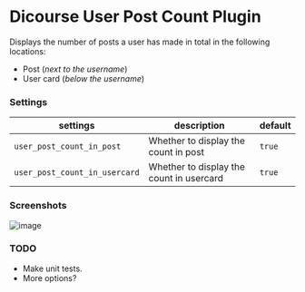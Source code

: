 # **Dicourse User Post Count** Plugin

Displays the number of posts a user has made in total in the following locations:
  * Post (*next to the username*)
  * User card (*below the username*)

### Settings
| settings                            | description                                  | default |  
|-------------------------------------|----------------------------------------------|---------|
| `user_post_count_in_post`     | Whether to display the count in post         | `true`  |
| `user_post_count_in_usercard` | Whether to display the count in usercard | `true`  |

### Screenshots

![image](https://github.com/Arkshine/discourse-user-post-count/assets/360640/f7b30984-2c27-4144-8013-1197760795ba)

### TODO

* Make unit tests.
* More options?
